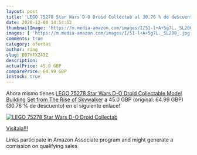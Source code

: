 ```yaml
---
layout: post
title: 'LEGO 75278 Star Wars D-O Droid Collectab al 30.76 % de descuento'
date: 2020-12-08 14:54:52
thumbnailImage: 'https://m.media-amazon.com/images/I/51-l+A+5g7L._SL200_.jpg'
images: [ 'https://m.media-amazon.com/images/I/51-l+A+5g7L._SL200_.jpg' ]
comments: true
category: ofertas
author: ring
slug: B07XFXZ43Z
description:
actualPrice: 45.0 GBP
comparePrice: 64.99 GBP
inStock: true
---
```


Ahora mismo tienes [LEGO 75278 Star Wars D-O Droid Collectable Model Building Set from The Rise of Skywalker](https://www.amazon.co.uk/dp/B07XFXZ43Z/?tag=tolees0a-21) a 45.0 GBP (original: 64.99 GBP) (30.76 %  de descuento) en el siguiente enlace!

[![LEGO 75278 Star Wars D-O Droid Collectab](https://m.media-amazon.com/images/I/51-l+A+5g7L._SL200_.jpg)](https://www.amazon.co.uk/dp/B07XFXZ43Z/?tag=tolees0a-21)

[Visítala!!!](https://www.amazon.co.uk/dp/B07XFXZ43Z/?tag=tolees0a-21)

Links participate in Amazon Associate program and might generate a comission on qualifying sales
